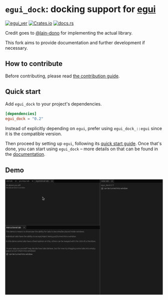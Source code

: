 # `egui_dock`: docking support for [egui](https://github.com/emilk/egui)

[![egui_ver](https://img.shields.io/badge/egui-0.19-blue)](https://github.com/emilk/egui)
[![Crates.io](https://img.shields.io/crates/v/egui_dock)](https://crates.io/crates/egui_dock)
[![docs.rs](https://img.shields.io/docsrs/egui_dock)](https://docs.rs/egui_dock/)

Credit goes to [@lain-dono](https://github.com/lain-dono) for implementing the actual library.

This fork aims to provide documentation and further development if necessary.

## How to contribute

Before contributing, please read [the contribution guide](CONTRIBUTING.md).

## Quick start

Add `egui_dock` to your project's dependencies.

```toml
[dependencies]
egui_dock = "0.2"
```

Instead of explicitly depending on `egui`, prefer using `egui_dock_::egui` since it is the compatible version.

Then proceed by setting up `egui`, following its [quick start guide](https://github.com/emilk/egui#quick-start).
Once that's done, you can start using `egui_dock` – more details on that can be found in the
[documentation](https://docs.rs/egui_dock/latest/egui_dock/).

## Demo

![demo](images/demo.gif "Demo")
